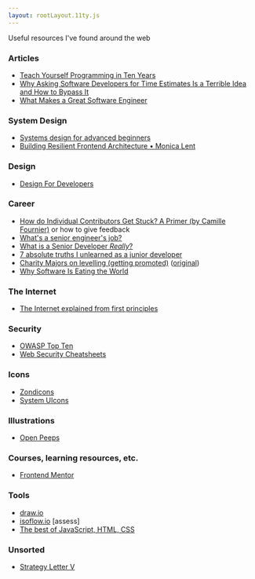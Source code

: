 ```yaml
---
layout: rootLayout.11ty.js
---
```


Useful resources I've found around the web

### Articles

- [Teach Yourself Programming in Ten Years](https://norvig.com/21-days.html)
- [Why Asking Software Developers for Time Estimates Is a Terrible Idea and How to Bypass It](https://www.romenrg.com/blog/2015/09/28/why-asking-developers-for-time-estimates-in-software-projects-is-a-terrible-idea-and-how-to-bypass-it-with-scrum/)
- [What Makes a Great Software Engineer](https://www.romenrg.com/blog/2018/12/29/what-makes-a-great-software-engineer/)

### System Design

- [Systems design for advanced beginners](https://robertheaton.com/2020/04/06/systems-design-for-advanced-beginners/)
- [Building Resilient Frontend Architecture • Monica Lent](https://www.youtube.com/watch?v=TqfbAXCCVwE)

### Design

- [Design For Developers](https://www.slideshare.net/Wolfr/design-for-developersonlineversionlong)

### Career

- [How do Individual Contributors Get Stuck? A Primer (by Camille Fournier)](https://www.elidedbranches.com/2017/01/how-do-individual-contributors-get.html) or how to give feedback
- [What's a senior engineer's job?](https://jvns.ca/blog/senior-engineer/)
- [What is a Senior Developer *Really*?](https://dev.to/themarcba/what-is-a-senior-developer-really-59dg)
- [7 absolute truths I unlearned as a junior developer](https://monicalent.com/blog/2019/06/03/absolute-truths-unlearned-as-junior-developer/)
- [Charity Majors on levelling (getting promoted)](https://threadreaderapp.com/thread/1303233899422605314.html) ([original](https://twitter.com/mipsytipsy/status/1303233899422605314))
- [Why Software Is Eating the World](https://a16z.com/2011/08/20/why-software-is-eating-the-world/)

### The Internet

- [The Internet explained from first principles](https://explained-from-first-principles.com/internet)

### Security

- [OWASP Top Ten](https://owasp.org/www-project-top-ten/)
- [Web Security Cheatsheets](https://pragmaticwebsecurity.com/cheatsheets.html)

### Icons

- [Zondicons](https://www.zondicons.com/)
- [System UIcons](https://systemuicons.com/)

### Illustrations

- [Open Peeps](https://www.openpeeps.com/)

### Courses, learning resources, etc.

- [Frontend Mentor](https://www.frontendmentor.io/)

### Tools

- [draw.io](app.diagrams.net)
- [isoflow.io](https://isoflow.io/) [assess]
- [The best of JavaScript, HTML, CSS](https://bestofjs.org/)

### Unsorted

- [Strategy Letter V](https://www.joelonsoftware.com/2002/06/12/strategy-letter-v/)